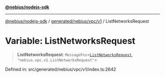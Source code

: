 [**@nebius/nodejs-sdk**](../../../../../README.md)

***

[@nebius/nodejs-sdk](../../../../../README.md) / [generated/nebius/vpc/v1](../README.md) / ListNetworksRequest

# Variable: ListNetworksRequest

> **ListNetworksRequest**: `MessageFns`\<[`ListNetworksRequest`](../interfaces/ListNetworksRequest.md), `"nebius.vpc.v1.ListNetworksRequest"`\>

Defined in: src/generated/nebius/vpc/v1/index.ts:2642
